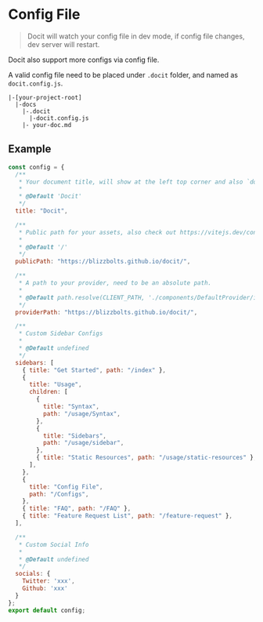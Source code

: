 # Config File

> Docit will watch your config file in dev mode, if config file changes, dev server will restart.

Docit also support more configs via config file.

A valid config file need to be placed under `.docit` folder, and named as `docit.config.js`.

```
|-[your-project-root]
  |-docs
    |-.docit
      |-docit.config.js
    |- your-doc.md
```

## Example

```js
const config = {
  /**
   * Your document title, will show at the left top corner and also `document.title`
   *
   * @Default 'Docit'
   */
  title: "Docit",

  /**
   * Public path for your assets, also check out https://vitejs.dev/config/#base
   *
   * @Default '/'
   */
  publicPath: "https://blizzbolts.github.io/docit/",

  /**
   * A path to your provider, need to be an absolute path.
   *
   * @Default path.resolve(CLIENT_PATH, './components/DefaultProvider/index.js'),
   */
  providerPath: "https://blizzbolts.github.io/docit/",

  /**
   * Custom Sidebar Configs
   *
   * @Default undefined
   */
  sidebars: [
    { title: "Get Started", path: "/index" },
    {
      title: "Usage",
      children: [
        {
          title: "Syntax",
          path: "/usage/Syntax",
        },
        {
          title: "Sidebars",
          path: "/usage/sidebar",
        },
        { title: "Static Resources", path: "/usage/static-resources" },
      ],
    },
    {
      title: "Config File",
      path: "/Configs",
    },
    { title: "FAQ", path: "/FAQ" },
    { title: "Feature Request List", path: "/feature-request" },
  ],

  /**
   * Custom Social Info
   * 
   * @Default undefined
   */
  socials: {
    Twitter: 'xxx',
    Github: 'xxx'
  }
};
export default config;
```
